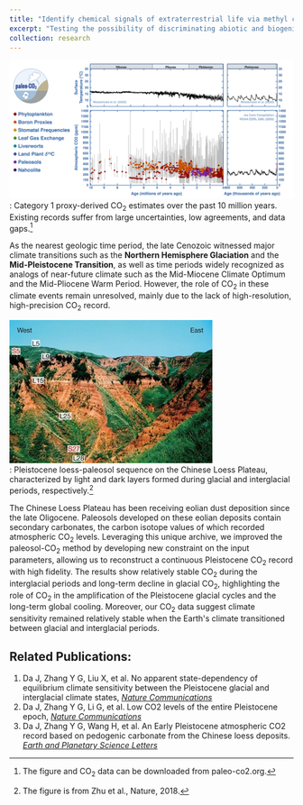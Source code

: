 ```yaml
---
title: "Identify chemical signals of extraterrestrial life via methyl clumping"
excerpt: "Testing the possibility of discriminating abiotic and biogenic methyl groups via clumped isotologues <br/><br/><img src='/images/methyl_shuffle/Methyl_group.jpg'>"
collection: research
---
```


![Atmospheric CO2 levels over the past 10 Ma](/images/10Ma_co2_plot.png)       
: Category 1 proxy-derived CO<sub>2</sub> estimates over the past 10 million years. Existing records suffer from large uncertainties, low agreements, and data gaps.[^1]       

As the nearest geologic time period, the late Cenozoic witnessed major climate transitions such as the **Northern Hemisphere Glaciation** and the **Mid-Pleistocene Transition**, as well as time periods widely recognized as analogs of near-future climate such as the Mid-Miocene Climate Optimum and the Mid-Pliocene Warm Period. However, the role of CO<sub>2</sub> in these climate events remain unresolved, mainly due to the lack of high-resolution, high-precision CO<sub>2</sub> record.    

![Pleistocene loess-paleosol sequence](/images/loess-paleosol.jpg)      
: Pleistocene loess-paleosol sequence on the Chinese Loess Plateau, characterized by light and dark layers formed during glacial and interglacial periods, respectively.[^2]   

The Chinese Loess Plateau has been receiving eolian dust deposition since the late Oligocene. Paleosols developed on these eolian deposits contain secondary carbonates, the carbon isotope values of which recorded atmospheric CO<sub>2</sub> levels. 
Leveraging this unique archive, we improved the paleosol-CO<sub>2</sub> method by developing new constraint on the input parameters, allowing us to reconstruct a continuous Pleistocene CO<sub>2</sub> record with high fidelity. 
The results show relatively stable CO<sub>2</sub> during the interglacial periods and long-term decline in glacial CO<sub>2</sub>, highlighting the role of CO<sub>2</sub> in the amplification of the Pleistocene glacial cycles and the long-term global cooling. 
Moreover, our CO<sub>2</sub> data suggest climate sensitivity remained relatively stable when the Earth's climate transitioned between glacial and interglacial periods.    

[^1]: The figure and CO<sub>2</sub> data can be downloaded from paleo-co2.org.    
[^2]: The figure is from Zhu et al., Nature, 2018. 

## Related Publications:

   1. Da J, Zhang Y G, Liu X, et al. No apparent state-dependency of equilibrium climate sensitivity between the Pleistocene glacial and interglacial climate states, [*Nature Communications*](https://doi.org/10.1038/s41467-025-61941-5) 
   2. Da J, Zhang Y G, Li G, et al. Low CO2 levels of the entire Pleistocene epoch, [*Nature Communications*](https://doi.org/10.1038/s41467-019-12357-5)
   3. Da J, Zhang Y G, Wang H, et al. An Early Pleistocene atmospheric CO2 record based on pedogenic carbonate from the Chinese loess deposits. [*Earth and Planetary Science Letters*](https://doi.org/10.1016/j.epsl.2015.05.053) 


